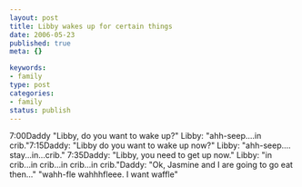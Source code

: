 ```yaml
--- 
layout: post
title: Libby wakes up for certain things
date: 2006-05-23
published: true
meta: {}

keywords: 
- family
type: post
categories: 
- family
status: publish
---
```



7:00Daddy "Libby, do you want to wake up?" Libby: "ahh-seep....in crib."7:15Daddy: "Libby do you want to wake up now?" Libby: "ahh-seep.... stay...in...crib." 7:35Daddy: "Libby, you need to get up now." Libby: "in crib...in crib...in crib...in crib."Daddy: "Ok, Jasmine and I are going to go eat then..." "wahh-fle wahhhfleee. I want waffle"

